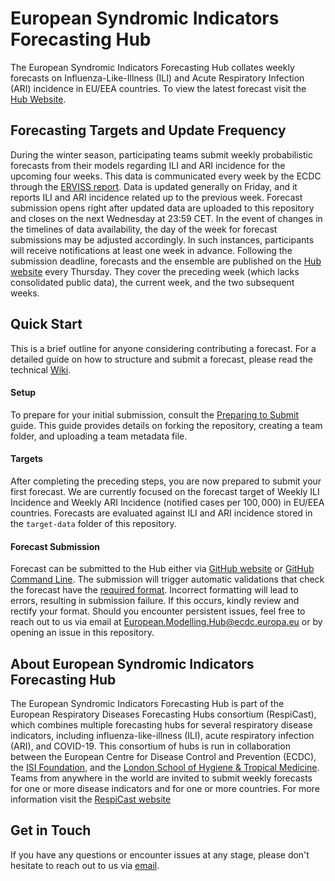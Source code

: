 # European Syndromic Indicators Forecasting Hub
The European Syndromic Indicators Forecasting Hub collates weekly forecasts on Influenza-Like-Illness (ILI) and Acute Respiratory Infection (ARI) incidence in EU/EEA countries. To view the latest forecast visit the [Hub Website](https://respicast.ecdc.europa.eu/forecasts/).

## Forecasting Targets and Update Frequency
During the winter season, participating teams submit weekly probabilistic forecasts from their models regarding ILI and ARI incidence for the upcoming four weeks. This data is communicated every week by the ECDC through the [ERVISS report](https://erviss.org/). Data is updated generally on Friday, and it reports ILI and ARI incidence related up to the previous week. Forecast submission opens right after updated data are uploaded to this repository and closes on the next Wednesday at 23:59 CET. In the event of changes in the timelines of data availability, the day of the week for forecast submissions may be adjusted accordingly. In such instances, participants will receive notifications at least one week in advance. Following the submission deadline, forecasts and the ensemble are published on the [Hub website](https://respicast.ecdc.europa.eu/forecasts/) every Thursday. They cover the preceding week (which lacks consolidated public data), the current week, and the two subsequent weeks.


## Quick Start
This is a brief outline for anyone considering contributing a forecast. For a detailed guide on how to structure and submit a forecast, please read the technical [Wiki](https://github.com/european-modelling-hubs/RespiCast-SyndromicIndicators/wiki).


#### Setup
To prepare for your initial submission, consult the [Preparing to Submit](https://github.com/european-modelling-hubs/RespiCast-SyndromicIndicators/wiki/Preparing-to-submit) guide. This guide provides details on forking the repository, creating a team folder, and uploading a team metadata file.

#### Targets
After completing the preceding steps, you are now prepared to submit your first forecast. We are currently focused on the forecast target of Weekly ILI Incidence and Weekly ARI Incidence (notified cases per $100,000$) in EU/EEA countries. Forecasts are evaluated against ILI and ARI incidence stored in the `target-data` folder of this repository. 


#### Forecast Submission
Forecast can be submitted to the Hub either via [GitHub website](https://github.com/european-modelling-hubs/RespiCast-SyndromicIndicators/wiki/Submitting-using-GitHub-Website) or [GitHub Command Line](https://github.com/european-modelling-hubs/RespiCast-SyndromicIndicators/wiki/Submitting-using-GitHub-Command-Line). The submission will trigger automatic validations that check the forecast have the [required format](https://github.com/european-modelling-hubs/RespiCast-SyndromicIndicators/wiki/Submission-Format). Incorrect formatting will lead to errors, resulting in submission failure. If this occurs, kindly review and rectify your format. Should you encounter persistent issues, feel free to reach out to us via email at [European.Modelling.Hub@ecdc.europa.eu](mailto:European.Modelling.Hub@ecdc.europa.eu) or by opening an issue in this repository.


## About European Syndromic Indicators Forecasting Hub
The European Syndromic Indicators Forecasting Hub is part of the European Respiratory Diseases Forecasting Hubs consortium (RespiCast), which combines multiple forecasting hubs for several respiratory disease indicators, including influenza-like-illness (ILI), acute respiratory infection (ARI), and COVID-19. This consortium of hubs is run in collaboration between the European Centre for Disease Control and Prevention (ECDC), the [ISI Foundation](https://www.isi.it/en/home), and the [London School of Hygiene & Tropical Medicine](https://epiforecasts.io/). Teams from anywhere in the world are invited to submit weekly forecasts for one or more disease indicators and for one or more countries. For more information visit the [RespiCast website](https://respicast.ecdc.europa.eu/)

## Get in Touch
If you have any questions or encounter issues at any stage, please don't hesitate to reach out to us via [email](mailto:European.Modelling.Hub@ecdc.europa.eu).

